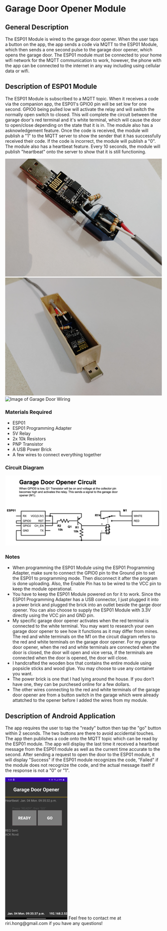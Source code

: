 # Garage Door Opener Module
## General Description
The ESP01 Module is wired to the garage door opener. When the user taps a button on the app, the app sends a code via MQTT to the ESP01 Module, which then sends a one second pulse to the garage door opener, which opens the garage door. The ESP01 module must be connected to your home wifi network for the MQTT communication to work, however, the phone with the app can be connected to the internet in any way including using cellular data or wifi.

## Description of ESP01 Module 
The ESP01 Module is subscribed to a MQTT topic. When it receives a code via the companion app, the ESP01's GPIO0 pin will be set low for one second. GPIO0 being pulled low will activate the relay and will switch the normally open switch to closed. This will complete the circuit between the garage door's red terminal and it's white terminal, which will cause the door to open/close depending on the state that it is in. The module also has a asknowledgement feature. Once the code is received, the module will publish a "1" to the MQTT server to show the sender that it has successfully received their code. If the code is incorrect, the module will publish a "0". The module also has a heartbeat feature. Every 10 seconds, the module will publish "heartbeat" onto the server to show that it is still functioning.

![Image of ESP01 module](Images/ESP01_Module.jpg "Image of ESP01 module")
![Image of ESP01 module in box](Images/Module_In_Box.jpg "Image of ESP01 module in box")
![Image of Garage Door Wiring](Images/Garage_Door_Wiring.jpg "Image of Garage Door Wiring")

### Materials Required
* ESP01
* ESP01 Programming Adapter
* 5V Relay
* 2x 10k Resistors
* PNP Transistor
* A USB Power Brick
* A few wires to connect everything together

### Circuit Diagram
![Image of Circuit Diagram](Images/Circuit_Diagram.jpg "Image of Circuit Diagram")

### Notes
* When programming the ESP01 Module using the ESP01 Programming Adapter, make sure to connect the GPIO0 pin to the Ground pin to set the ESP01 to programming mode. Then disconnect it after the program is done uploading. Also, the Enable Pin has to be wired to the VCC pin to keep the module operational.
* You have to keep the ESP01 Module powered on for it to work. Since the ESP01 Programming Adapter has a USB connector, I just plugged it into a power brick and plugged the brick into an outlet beside the garge door opener. You can also choose to supply the ESP01 Module with 3.3V directly using the VCC pin and GND pin.
* My specific garage door opener activates when the red terminal is connected to the white terminal. You may want to research your own garage door opener to see how it functions as it may differ from mines. The red and white terminals on the M1 on the circuit diagram refers to the red and white terminals on the garage door opener. For my garage door opener, when the red and white terminals are connected when the door is closed, the door will open and vice versa, if the terminals are connected when the door is opened, the door will close.
* I handcrafted the wooden box that contains the entire module using popsicle sticks and wood glue. You may choose to use any container you want. 
* The power brick is one that I had lying around the house. If you don't have one, they can be purchesed online for a few dollars.
* The other wires connecting to the red and white terminals of the garage door opener are from a button switch in the garage which were already attatched to the opener before I added the wires from my module.

## Description of Android Application
The app requires the user to tap the "ready" button then tap the "go" button within 2 seconds. The two buttons are there to avoid accidental touches. The app then publishes a code onto the MQTT topic which can be read by the ESP01 module. The app will display the last time it received a heartbeat message from the ESP01 module as well as the current time accurate to the second. After sending a request to open the door to the ESP01 module, it will display "Success" if the ESP01 module recognizes the code, "Failed" if the module does not recognize the code, and the actual message itself if the response is not a "0" or "1".

<img src="Images/App_Screenshot.png" alt="Screenshot of app interface" width="200"/>
Feel free to contact me at riri.hong@gmail.com if you have any questions!
